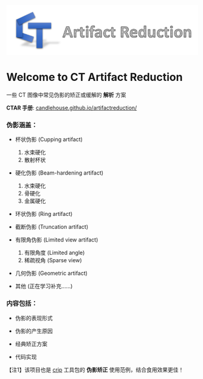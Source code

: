 ![](img/LOGO/LOGO_words.png)

# Welcome to CT Artifact Reduction

一些 CT 图像中常见伪影的矫正或缓解的 **解析** 方案

**CTAR 手册**: [candlehouse.github.io/artifactreduction/](https://candlehouse.github.io/ArtifactReduction/)

### 伪影涵盖：

- 杯状伪影 (Cupping artifact)
  1. 水束硬化
  2. 散射杯状


- 硬化伪影 (Beam-hardening artifact)
  1. 水束硬化
  2. 骨硬化
  3. 金属硬化


- 环状伪影 (Ring artifact)


- 截断伪影 (Truncation artifact)


- 有限角伪影 (Limited view artifact)
  1. 有限角度 (Limited angle)
  2. 稀疏视角 (Sparse view)


- 几何伪影 (Geometric artifact)


- 其他 (正在学习补充……)



### 内容包括：

- 伪影的表现形式

- 伪影的产生原因

- 经典矫正方案

- 代码实现

【注1】该项目也是 [crip](https://github.com/z0gSh1u/crip) 工具包的 **伪影矫正** 使用范例，结合食用效果更佳！